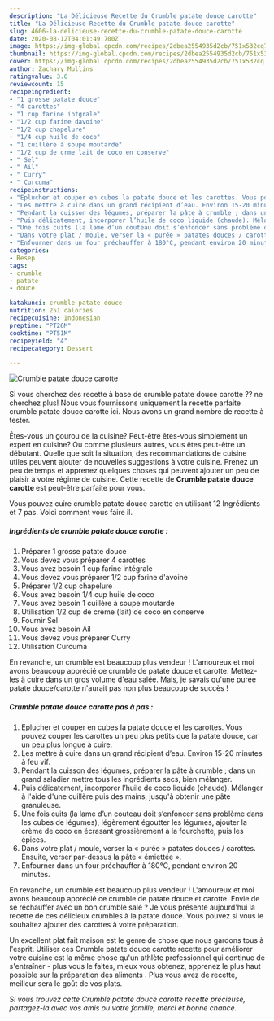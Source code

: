 ```yaml
---
description: "La Délicieuse Recette du Crumble patate douce carotte"
title: "La Délicieuse Recette du Crumble patate douce carotte"
slug: 4606-la-delicieuse-recette-du-crumble-patate-douce-carotte
date: 2020-08-12T04:01:49.700Z
image: https://img-global.cpcdn.com/recipes/2dbea2554935d2cb/751x532cq70/crumble-patate-douce-carotte-photo-principale-de-la-recette.jpg
thumbnail: https://img-global.cpcdn.com/recipes/2dbea2554935d2cb/751x532cq70/crumble-patate-douce-carotte-photo-principale-de-la-recette.jpg
cover: https://img-global.cpcdn.com/recipes/2dbea2554935d2cb/751x532cq70/crumble-patate-douce-carotte-photo-principale-de-la-recette.jpg
author: Zachary Mullins
ratingvalue: 3.6
reviewcount: 15
recipeingredient:
- "1 grosse patate douce"
- "4 carottes"
- "1 cup farine intgrale"
- "1/2 cup farine davoine"
- "1/2 cup chapelure"
- "1/4 cup huile de coco"
- "1 cuillère à soupe moutarde"
- "1/2 cup de crme lait de coco en conserve"
- " Sel"
- " Ail"
- " Curry"
- " Curcuma"
recipeinstructions:
- "Eplucher et couper en cubes la patate douce et les carottes. Vous pouvez couper les carottes un peu plus petits que la patate douce, car un peu plus longue à cuire."
- "Les mettre à cuire dans un grand récipient d’eau. Environ 15-20 minutes à feu vif."
- "Pendant la cuisson des légumes, préparer la pâte à crumble ; dans un grand saladier mettre tous les ingrédients secs, bien mélanger."
- "Puis délicatement, incorporer l’huile de coco liquide (chaude). Mélanger à l&#39;aide d&#39;une cuillère puis des mains, jusqu&#39;à obtenir une pâte granuleuse."
- "Une fois cuits (la lame d’un couteau doit s’enfoncer sans problème dans les cubes de légumes), légèrement égoutter les légumes, ajouter la crème de coco en écrasant grossièrement à la fourchette, puis les épices."
- "Dans votre plat / moule, verser la « purée » patates douces / carottes. Ensuite, verser par-dessus la pâte « émiettée »."
- "Enfourner dans un four préchauffer à 180°C, pendant environ 20 minutes."
categories:
- Resep
tags:
- crumble
- patate
- douce

katakunci: crumble patate douce 
nutrition: 251 calories
recipecuisine: Indonesian
preptime: "PT26M"
cooktime: "PT51M"
recipeyield: "4"
recipecategory: Dessert

---
```



![Crumble patate douce carotte](https://img-global.cpcdn.com/recipes/2dbea2554935d2cb/751x532cq70/crumble-patate-douce-carotte-photo-principale-de-la-recette.jpg)

Si vous cherchez des recette à base de crumble patate douce carotte ?? ne cherchez plus! Nous vous fournissons uniquement la recette parfaite crumble patate douce carotte ici. Nous avons un grand nombre de recette à tester.

Êtes-vous un gourou de la cuisine? Peut-être êtes-vous simplement un expert en cuisine? Ou comme plusieurs autres, vous êtes peut-être un débutant. Quelle que soit la situation, des recommandations de cuisine utiles peuvent ajouter de nouvelles suggestions à votre cuisine. Prenez un peu de temps et apprenez quelques choses qui peuvent ajouter un peu de plaisir à votre régime de cuisine. Cette recette de <strong> Crumble patate douce carotte </strong> est peut-être parfaite pour vous.

<!--inarticleads1-->

Vous pouvez cuire crumble patate douce carotte en utilisant 12 Ingrédients et 7 pas. Voici comment vous faire il.

##### Ingrédients de crumble patate douce carotte :

1. Préparer 1 grosse patate douce
1. Vous devez vous préparer 4 carottes
1. Vous avez besoin 1 cup farine intégrale
1. Vous devez vous préparer 1/2 cup farine d&#39;avoine
1. Préparer 1/2 cup chapelure
1. Vous avez besoin 1/4 cup huile de coco
1. Vous avez besoin 1 cuillère à soupe moutarde
1. Utilisation 1/2 cup de crème (lait) de coco en conserve
1. Fournir  Sel
1. Vous avez besoin  Ail
1. Vous devez vous préparer  Curry
1. Utilisation  Curcuma


En revanche, un crumble est beaucoup plus vendeur ! L&#39;amoureux et moi avons beaucoup apprécié ce crumble de patate douce et carotte. Mettez-les à cuire dans un gros volume d&#39;eau salée. Mais, je savais qu&#39;une purée patate douce/carotte n&#39;aurait pas non plus beaucoup de succès ! 

<!--inarticleads2-->

##### Crumble patate douce carotte pas à pas :

1. Eplucher et couper en cubes la patate douce et les carottes. Vous pouvez couper les carottes un peu plus petits que la patate douce, car un peu plus longue à cuire.
1. Les mettre à cuire dans un grand récipient d’eau. Environ 15-20 minutes à feu vif.
1. Pendant la cuisson des légumes, préparer la pâte à crumble ; dans un grand saladier mettre tous les ingrédients secs, bien mélanger.
1. Puis délicatement, incorporer l’huile de coco liquide (chaude). Mélanger à l&#39;aide d&#39;une cuillère puis des mains, jusqu&#39;à obtenir une pâte granuleuse.
1. Une fois cuits (la lame d’un couteau doit s’enfoncer sans problème dans les cubes de légumes), légèrement égoutter les légumes, ajouter la crème de coco en écrasant grossièrement à la fourchette, puis les épices.
1. Dans votre plat / moule, verser la « purée » patates douces / carottes. Ensuite, verser par-dessus la pâte « émiettée ».
1. Enfourner dans un four préchauffer à 180°C, pendant environ 20 minutes.


En revanche, un crumble est beaucoup plus vendeur ! L&#39;amoureux et moi avons beaucoup apprécié ce crumble de patate douce et carotte. Envie de se réchauffer avec un bon crumble salé ? Je vous présente aujourd&#39;hui la recette de ces délicieux crumbles à la patate douce. Vous pouvez si vous le souhaitez ajouter des carottes à votre préparation. 

<!--inarticleads1-->

<p>
Un excellent plat fait maison est le genre de chose que nous gardons tous à l'esprit. Utiliser ces Crumble patate douce carotte recette pour améliorer votre cuisine est la même chose qu'un athlète professionnel qui continue de s'entraîner - plus vous le faites, mieux vous obtenez, apprenez le plus haut possible sur la préparation des aliments . Plus vous avez de recette, meilleur sera le goût de vos plats.
</p>

<p>
<i>Si vous trouvez cette Crumble patate douce carotte recette précieuse, partagez-la avec vos amis ou votre famille, merci et bonne chance.</i>
</p>
